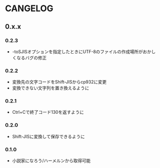 # CANGELOG

## 0.x.x

### 0.2.3

* -toSJISオプションを指定したときにUTF-8のファイルの作成場所がおかしくなるバグの修正

### 0.2.2

* 変換先の文字コードをShift-JISからcp932に変更
* 変換できない文字列を置き換えるように

### 0.2.1

* Ctrl+Cで終了コード130を返すように

### 0.2.0

* Shift-JISに変換して保存できるように

### 0.1.0

* 小説家になろう/ハーメルンから取得可能
